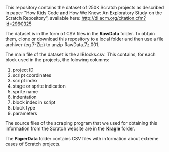 This repository contains the dataset of 250K Scratch projects as described in paper "How Kids Code and How We Know: An Exploratory Study on the Scratch Repository", available here: http://dl.acm.org/citation.cfm?id=2960325

The dataset is in the form of CSV files in the **RawData** folder. To obtain them, clone or download this repository to a local folder and then use a file archiver (eg 7-Zip) to unzip RawData.7z.001.

The main file of the dataset is the allBlocks.csv. This contains, for each block used in the projects, the folowing columns:

1. project ID
2. script coordinates
3. script index
4. stage or sprite indication
5. sprite name
6. indentation
7. block index in script
8. block type
9. parameters

The source files of the scraping program that we used for obtaining this information from the Scratch website are in the **Kragle** folder.

The **PaperData** folder contains CSV files with information about extreme cases of Scratch projects.
